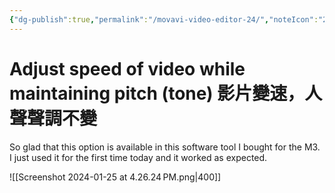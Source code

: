 ```yaml
---
{"dg-publish":true,"permalink":"/movavi-video-editor-24/","noteIcon":"2"}
---
```


# Adjust speed of video while maintaining pitch (tone) 影片變速，人聲聲調不變

So glad that this option is available in this software tool I bought for the M3. I just used it for the first time today and it worked as expected. 

![[Screenshot 2024-01-25 at 4.26.24 PM.png\|400]]